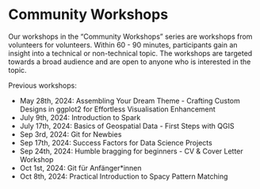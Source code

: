 # Community Workshops

Our workshops in the “Community Workshops” series are workshops from volunteers for volunteers. Within 60 - 90 minutes, participants gain an insight into a technical or non-technical topic. The workshops are targeted towards a broad audience and are open to anyone who is interested in the topic.

Previous workshops:&#x20;

* May 28th, 2024: Assembling Your Dream Theme - Crafting Custom Designs in ggplot2 for Effortless Visualisation Enhancement
* July 9th, 2024: Introduction to Spark
* July 17th, 2024: Basics of Geospatial Data - First Steps with QGIS
* Sep 3rd, 2024: Git for Newbies
* Sep 17th, 2024: Success Factors for Data Science Projects
* Sep 24th, 2024: Humble bragging for beginners - CV & Cover Letter Workshop
* Oct 1st, 2024: Git für Anfänger\*innen
* Oct 8th, 2024: Practical Introduction to Spacy Pattern Matching&#x20;
